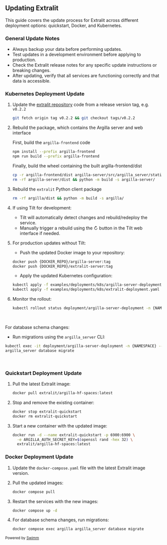 ## Updating Extralit

This guide covers the update process for Extralit across different deployment options: quickstart, Docker, and Kubernetes.

### General Update Notes

- Always backup your data before performing updates.
- Test updates in a development environment before applying to production.
- Check the Extralit release notes for any specific update instructions or breaking changes.
- After updating, verify that all services are functioning correctly and that data is accessible.


### Kubernetes Deployment Update

1. Update the [extralit repository](https://github.com/extralit/extralit) code from a release version tag, e.g. `v0.2.2`

    ```bash
    git fetch origin tag v0.2.2 && git checkout tags/v0.2.2
    ```

2. Rebuild the  package, which contains the Argilla server and web interface

    First, build the `argilla-frontend` code

    ```bash
    npm install --prefix argilla-frontend
    npm run build --prefix argilla-frontend
    ```

    Finally, build the wheel containing the built argilla-frontend/dist

    ```bash
    cp -r argilla-frontend/dist argilla-server/src/argilla_server/static
    rm -rf argilla-server/dist && python -m build -s argilla-server/
    ```

3. Rebuild the `extralit` Python client package

   ```bash
   rm -rf argilla/dist && python -m build -s argilla/
   ```

4. If using Tilt for development:

   - Tilt will automatically detect changes and rebuild/redeploy the service.
   - Manually trigger a rebuild using the ↻ button in the Tilt web interface if needed.

5. For production updates without Tilt:

   - Push the updated Docker image to your repository:

   ```bash
   docker push {DOCKER_REPO}/argilla-server:tag
   docker push {DOCKER_REPO}/extralit-server:tag
   ```

   - Apply the updated Kubernetes configuration:

   ```bash
   kubectl apply -f examples/deployments/k8s/argilla-server-deployment.yaml -n {NAMESPACE}
   kubectl apply -f examples/deployments/k8s/extralit-deployment.yaml -n {NAMESPACE}
   ```

6. Monitor the rollout:

   ```bash
   kubectl rollout status deployment/argilla-server-deployment -n {NAMESPACE}
   ```

   &nbsp;

For database schema changes:

- Run migrations using the `argilla_server` CLI:

```bash
kubectl exec -it deployment/argilla-server-deployment -n {NAMESPACE} -- \
argilla_server database migrate
```

&nbsp;

### Quickstart Deployment Update

1. Pull the latest Extralit image:

   ```bash
   docker pull extralit/argilla-hf-spaces:latest
   ```

2. Stop and remove the existing container:

   ```bash
   docker stop extralit-quickstart
   docker rm extralit-quickstart
   ```

3. Start a new container with the updated image:

   ```bash
   docker run -d --name extralit-quickstart -p 6900:6900 \
     -e ARGILLA_AUTH_SECRET_KEY=$(openssl rand -hex 32) \
     extralit/argilla-hf-spaces:latest
   ```

### Docker Deployment Update

1. Update the `docker-compose.yaml` file with the latest Extralit image version.

2. Pull the updated images:

   ```bash
   docker compose pull
   ```

3. Restart the services with the new images:

   ```bash
   docker compose up -d
   ```

4. For database schema changes, run migrations:

   ```bash
   docker compose exec argilla argilla_server database migrate
   ```

<SwmMeta version="3.0.0"><sup>Powered by [Swimm](https://app.swimm.io/)</sup></SwmMeta>
